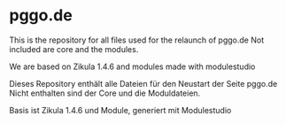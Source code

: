 # pggo.de

This is the repository for all files used for the relaunch of pggo.de
Not included are core and the modules.

We are based on Zikula 1.4.6 and modules made with modulestudio

Dieses Repository enthält alle Dateien für den Neustart der Seite pggo.de
Nicht enthalten sind der Core und die Moduldateien.

Basis ist Zikula 1.4.6 und Module, generiert mit Modulestudio

